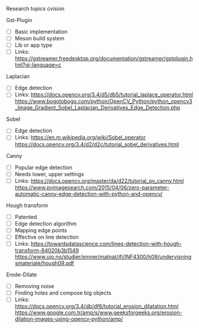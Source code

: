 Research topics cvision



Gst-Plugin
- [ ] Basic implementation
- [ ] Meson build system
- [ ] Lib or app type
- [ ] Links:
https://gstreamer.freedesktop.org/documentation/gstreamer/gstplugin.html?gi-language=c

Laplacian
- [ ] Edge detection
- [ ] Links:
https://docs.opencv.org/3.4/d5/db5/tutorial_laplace_operator.html
https://www.bogotobogo.com/python/OpenCV_Python/python_opencv3_Image_Gradient_Sobel_Laplacian_Derivatives_Edge_Detection.php

Sobel
- [ ] Edge detection
- [ ] Links:
https://en.m.wikipedia.org/wiki/Sobel_operator
https://docs.opencv.org/3.4/d2/d2c/tutorial_sobel_derivatives.html

Canny
- [ ] Popular edge detection
- [ ] Needs lower, upper settings
- [ ] Links: 
https://docs.opencv.org/master/da/d22/tutorial_py_canny.html
https://www.pyimagesearch.com/2015/04/06/zero-parameter-automatic-canny-edge-detection-with-python-and-opencv/

Hough transform
- [ ] Patented
- [ ] Edge detection algorithm
- [ ] Mapping edge points
- [ ] Effective on line detection
- [ ] Links:
https://towardsdatascience.com/lines-detection-with-hough-transform-84020b3b1549
https://www.uio.no/studier/emner/matnat/ifi/INF4300/h09/undervisningsmateriale/hough09.pdf

Erode-Dilate
- [ ] Removing noise
- [ ] Finding holes and compose big objects
- [ ] Links:
https://docs.opencv.org/3.4/db/df6/tutorial_erosion_dilatation.html
https://www.google.com.tr/amp/s/www.geeksforgeeks.org/erosion-dilation-images-using-opencv-python/amp/